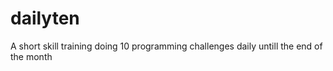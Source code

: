 # dailyten
A short skill training doing 10 programming challenges daily untill the end of the month  
